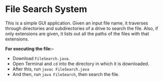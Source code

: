 # File Search System

This is a simple GUI application. Given an input file name, it traverses through directories and subdirectories of a drive to search the file. Also, if only extensions are given, it lists out all the paths of the files with that extensions.

**For executing the file:-**
- Download `FileSearch.java`.
- Open Terminal and `cd` into the directory in which it is downloaded.
- After this, run `javac FileSearch.java`
- And then, run `java FileSearch`, then search the file.
